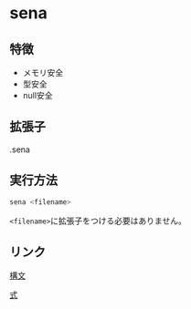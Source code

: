 # sena

## 特徴

- メモリ安全
- 型安全
- null安全

## 拡張子

.sena

## 実行方法

``` zsh
sena <filename>
```

```<filename>```に拡張子をつける必要はありません。

## リンク

[構文](STATEMENTS.md)

[式](EXPRESSIONS.md)
